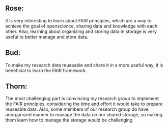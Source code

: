 ## Rose:
It is very interesting to learn about FAIR principles, which are a way to achieve the goal of openscience, sharing data and knowledge with each other.
Also, learning about organizing and storing data in storage is very useful to better manage and store data.

## Bud:
To make my research data reuseable and share it in a more useful way, it is beneficial to learn the FAIR framework.

## Thorn:
The most challenging part is convincing my research group to implement the FAIR principles, considering the time and effort it would take to prepare reuseable data. 
Also, some members of our research group do have unorganized manner to manage the data on our shared storage, so making them learn how to manage the storage would be challenging
